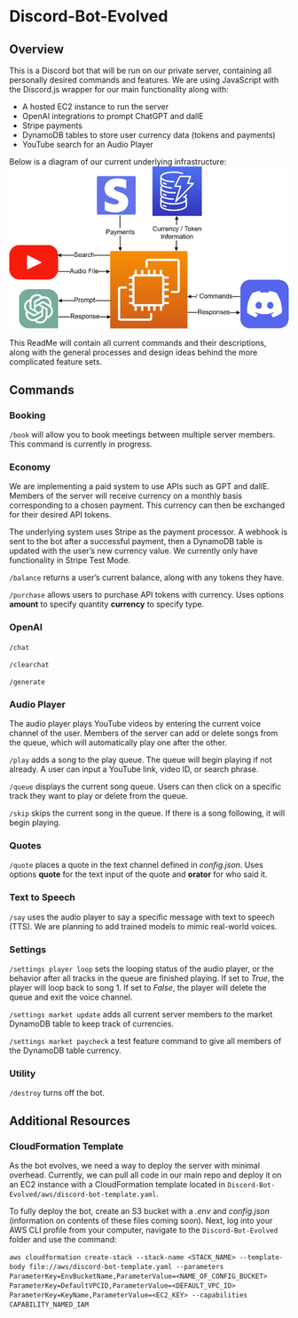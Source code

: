 # Discord-Bot-Evolved
## Overview
This is a Discord bot that will be run on our private server, containing all personally desired commands and features. We are using JavaScript with the Discord.js wrapper for our main functionality along with:
- A hosted EC2 instance to run the server
- OpenAI integrations to prompt ChatGPT and dallE
- Stripe payments
- DynamoDB tables to store user currency data (tokens and payments)
- YouTube search for an Audio Player

Below is a diagram of our current underlying infrastructure:
![Underlying Infrastructure](https://raw.githubusercontent.com/michaelortiz05/Discord-Bot-Evolved/market/images/Infrastructure.png)

This ReadMe will contain all current commands and their descriptions, along with the general processes and design ideas behind the more complicated feature sets.

## Commands
### Booking
`/book` will allow you to book meetings between multiple server members. This command is currently in progress.

### Economy
We are implementing a paid system to use APIs such as GPT and dallE. Members of the server will receive currency on a monthly basis corresponding to a chosen payment. This currency can then be exchanged for their desired API tokens.

The underlying system uses Stripe as the payment processor. A webhook is sent to the bot after a successful payment, then a DynamoDB table is updated with the user’s new currency value. We currently only have functionality in Stripe Test Mode.

`/balance` returns a user’s current balance, along with any tokens they have.

`/purchase` allows users to purchase API tokens with currency. Uses options **amount** to specify quantity **currency** to specify type.

### OpenAI
`/chat`

`/clearchat`

`/generate`

### Audio Player
The audio player plays YouTube videos by entering the current voice channel of the user. Members of the server can add or delete songs from the queue, which will automatically play one after the other.

`/play` adds a song to the play queue. The queue will begin playing if not already. A user can input a YouTube link, video ID, or search phrase.

`/queue` displays the current song queue. Users can then click on a specific track they want to play or delete from the queue.

`/skip` skips the current song in the queue. If there is a song following, it will begin playing.

### Quotes
`/quote` places a quote in the text channel defined in *config.json*. Uses options **quote** for the text input of the quote and **orator** for who said it.

### Text to Speech
`/say` uses the audio player to say a specific message with text to speech (TTS). We are planning to add trained models to mimic real-world voices. 

### Settings
`/settings player loop` sets the looping status of the audio player, or the behavior after all tracks in the queue are finished playing. If set to *True*, the player will loop back to song 1. If set to *False*, the player will delete the queue and exit the voice channel.

`/settings market update` adds all current server members to the market DynamoDB table to keep track of currencies.

`/settings market paycheck` a test feature command to give all members of the DynamoDB table currency.

### Utility
`/destroy` turns off the bot.

## Additional Resources
### CloudFormation Template
As the bot evolves, we need a way to deploy the server with minimal overhead. Currently, we can pull all code in our main repo and deploy it on an EC2 instance with a CloudFormation template located in `Discord-Bot-Evolved/aws/discord-bot-template.yaml`. 

To fully deploy the bot, create an S3 bucket with a *.env* and *config.json* (information on contents of these files coming soon). Next, log into your AWS CLI profile from your computer, navigate to the `Discord-Bot-Evolved` folder and use the command:

```aws cloudformation create-stack --stack-name <STACK_NAME> --template-body file://aws/discord-bot-template.yaml --parameters ParameterKey=EnvBucketName,ParameterValue=<NAME_OF_CONFIG_BUCKET> ParameterKey=DefaultVPCID,ParameterValue=<DEFAULT_VPC_ID> ParameterKey=KeyName,ParameterValue=<EC2_KEY> --capabilities CAPABILITY_NAMED_IAM```

